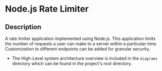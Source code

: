 # Node.js Rate Limiter

## Description

A rate limiter application implemented using Node.js.
This application limits the number of requests a user can make to a server within a particular time.
Customization to different endpoints can be added for granular security.

-   The High-Level system architecture overview is included in the `diagrams` directory which can be found in the project's root directory.
